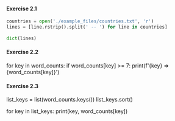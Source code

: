 #### Exercise 2.1

```python
countries = open('./example_files/countries.txt', 'r')
lines = [line.rstrip().split(' -- ') for line in countries]
    
dict(lines)

```

#### Exercise 2.2

for key in word_counts:
    if word_counts[key] >= 7:
        print(f'{key} => {word_counts[key]}')


#### Exercise 2.3
list_keys = list(word_counts.keys())
list_keys.sort() 

for key in list_keys:
    print(key, word_counts[key])